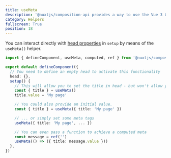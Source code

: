 ```yaml
---
title: useMeta
description: '@nuxtjs/composition-api provides a way to use the Vue 3 Composition API with Nuxt-specific features.'
category: Helpers
fullscreen: True
position: 18
---
```


You can interact directly with [head properties](https://nuxtjs.org/api/pages-head/) in `setup` by means of the `useMeta()` helper.

```ts
import { defineComponent, useMeta, computed, ref } from '@nuxtjs/composition-api'

export default defineComponent({
  // You need to define an empty head to activate this functionality
  head: {},
  setup() {
    // This will allow you to set the title in head - but won't allow you to read its state outside of this component.
    const { title } = useMeta()
    title.value = 'My page'

    // You could also provide an initial value.
    const { title } = useMeta({ title: 'My page' })

    // ... or simply set some meta tags
    useMeta({ title: 'My page', ... })

    // You can even pass a function to achieve a computed meta
    const message = ref('')
    useMeta(() => ({ title: message.value }))
  },
})
```
